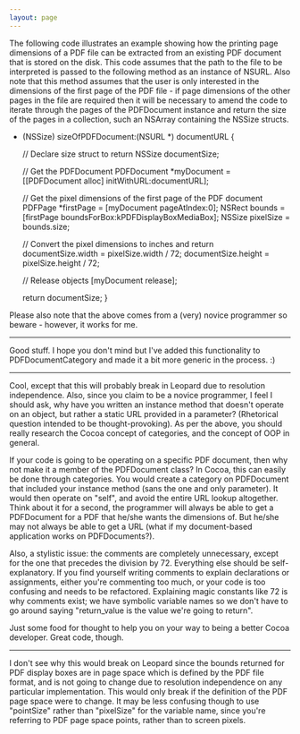 ```yaml
---
layout: page
---
```


The following code illustrates an example showing how the printing page dimensions of a PDF file can be extracted from an existing PDF document that is stored on the disk.  This code assumes that the path to the file to be interpreted is passed to the following method as an instance of NSURL.  Also note that this method assumes that the user is only interested in the dimensions of the first page of the PDF file - if page dimensions of the other pages in the file are required then it will be necessary to amend the code to iterate through the pages of the PDFDocument instance and return the size of the pages in a collection, such an NSArray containing the NSSize structs.

    
- (NSSize)	sizeOfPDFDocument:(NSURL *) documentURL {
	
	// Declare size struct to return
	NSSize documentSize;
	
	// Get the PDFDocument
	PDFDocument *myDocument = [[PDFDocument alloc] initWithURL:documentURL];
	
	// Get the pixel dimensions of the first page of the PDF document
	PDFPage *firstPage = [myDocument pageAtIndex:0];
	NSRect bounds = [firstPage boundsForBox:kPDFDisplayBoxMediaBox];
	NSSize pixelSize = bounds.size;
	
	// Convert the pixel dimensions to inches and return
	documentSize.width = pixelSize.width / 72;
	documentSize.height = pixelSize.height / 72;
	
	// Release objects
	[myDocument release];
	
	return documentSize;
}


Please also note that the above comes from a (very) novice programmer so beware - however, it works for me.

----

Good stuff. I hope you don't mind but I've added this functionality to PDFDocumentCategory and made it a bit more generic in the process. :)

----

Cool, except that this will probably break in Leopard due to resolution independence.  Also, since you claim to be a novice programmer, I feel I should ask, why have you written an instance method that doesn't operate on an object, but rather a static URL provided in a parameter?  (Rhetorical question intended to be thought-provoking).  As per the above, you should really research the Cocoa concept of categories, and the concept of OOP in general.

If your code is going to be operating on a specific PDF document, then why not make it a member of the PDFDocument class?  In Cocoa, this can easily be done through categories.  You would create a category on PDFDocument that included your instance method (sans the one and only parameter).  It would then operate on "self", and avoid the entire URL lookup altogether.  Think about it for a second, the programmer will always be able to get a PDFDocument for a PDF that he/she wants the dimensions of.  But he/she may not always be able to get a URL (what if my document-based application works on PDFDocuments?).

Also, a stylistic issue: the comments are completely unnecessary, except for the one that precedes the division by 72.  Everything else should be self-explanatory.  If you find yourself writing comments to explain declarations or assignments, either you're commenting too much, or your code is too confusing and needs to be refactored.  Explaining magic constants like 72 is why comments exist; we have symbolic variable names so we don't have to go around saying "return_value is the value we're going to return".

Just some food for thought to help you on your way to being a better Cocoa developer.  Great code, though.

----

I don't see why this would break on Leopard since the bounds returned for PDF display boxes are in page space which is defined by the PDF file format, and is not going to change due to resolution independence on any particular implementation. This would only break if the definition of the PDF page space were to change. It may be less confusing though to use "pointSize" rather than "pixelSize" for the variable name, since you're referring to PDF page space points, rather than to screen pixels.
